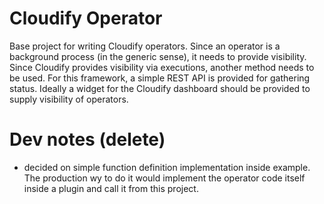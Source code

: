 # Cloudify Operator

Base project for writing Cloudify operators.  Since an operator is a background process (in the generic sense), it needs to provide visibility.  Since Cloudify provides visibility via executions, another method needs to be used.  For this framework, a simple REST API is provided for gathering status.  Ideally a widget for the Cloudify dashboard should be provided to supply visibility of operators.


# Dev notes (delete)

- decided on simple function definition implementation inside example.  The production wy to do it would implement the operator code itself inside a plugin and call it from this project.
